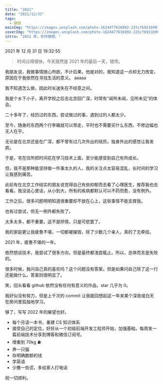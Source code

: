 ```yaml
---
title: "2021"
date: "2021/12/31"
tags:
  - 随想
mainImg: "https://images.unsplash.com/photo-1624477616892-225cfb921b90?crop=entropy&cs=tinysrgb&fit=max&fm=jpg&ixid=MnwxNjUyNjZ8MHwxfHJhbmRvbXx8fHx8fHx8fDE2NDA5NTAyOTA&ixlib=rb-1.2.1&q=80&w=1080"
coverImg: "https://images.unsplash.com/photo-1624477616892-225cfb921b90?crop=entropy&cs=tinysrgb&fit=max&fm=jpg&ixid=MnwxNjUyNjZ8MHwxfHJhbmRvbXx8fHx8fHx8fDE2NDA5NTAyOTA&ixlib=rb-1.2.1&q=80&w=400"
intro: "2021 年，年终随想。"
---
```


2021 年 12 月 31 日 19:32:55

> 时间过得很快，今天居然是 2021 年的最后一天，错愕。

我朋友说，我做事情随心所欲，不计后果。他是对的，我知道这一点却无力改变，原因在于我依然在寻找生活的意义。
aaaaa

我不知道怎么做，因此时长迷失在不经意之间。

我是个乡下小子，离开学校之后去北京回广深，时常有“闻所未闻，见所未见”的体会。

二十多年了，经历过的东西，尝试做过的事，遇到过的人都太少。

至今，随身的东西两个行李箱就可以带走，平时也不需要买什么东西，不修边幅也无人在乎。

无论是在北京还是在广深，都不曾有过几次外出的经历，独身外出的感觉让我发疯。

于是，宅在住所把时间花在学习技术上面，至少能感受到自己有所成长。

但，我不是那种能坚持做一件事太久的人，我的关注点太容易混乱，长时间的学习让我感到痛苦。

此前有在北京工作结实的朋友说觉得自己有些抑郁而去看了心理医生，推荐我也去看看。我没说心里话，从小到大，所有的疾病都默认可以不药而愈，没有例外。

工作之后，很多问题明明知道很重要却不放在心上，这些事情不能支撑我。

也有过尝试，但无一例外都失败了。

太多太多，都不重要。这不是矫情，只是可悲罢了。

我的家庭更让我疲惫不堪，一切都被摧毁，除了少数几个亲人，真的了无牵挂。

2021 年，疲惫不堪的一年。

依然想谈技术，我尝试了很多方向，但是最终都浅尝辄止。所以，总体而言是失败的。

很多时候，我问自己真的喜欢吗？这个问题没有答案，但是如果问自己除了这一行还能做什么。答案则很明显了。

笑，回头看看 github 依然没有任何有意义的作品，star 几乎为 0。

我好似没有努力，但是上千次的 commit 让我能回想起这一年来某个深夜或白天在房间里孤独地学习。

够了，写写 2022 年的展望也好。

- 每个月读一本书，重建 CS 知识体系
- 接受自己的定位，好好从一个初级前端开发工程师开始，加强基础，每周发一篇前端技术分享到博客和微信订阅号。
- 增重到 70kg ⛽️
- 养一只猫
- 存明确数额的钱
- 学英语
- 少撒一些谎，多给家人打电话

祝一切顺利。
